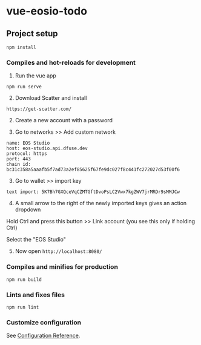 # vue-eosio-todo

## Project setup
```
npm install
```

### Compiles and hot-reloads for development
1. Run the vue app

```
npm run serve
```

2. Download Scatter and install
```
https://get-scatter.com/
```

2. Create a new account with a password

3. Go to networks >> Add custom network
```
name: EOS Studio
host: eos-studio.api.dfuse.dev
protocol: https
port: 443
chain id: bc31c358a5aaafb5f7ad73a2ef85625f67fe9dc027f8c441fc272027d53f00f6
```

3. Go to wallet >> import key
```
text import: 5K7Bh7GXQceVqCZMTGftDvoPsLC2Vwx7kgZWV7jrMRDr9sMMJCw
```

4. A small arrow to the right of the newly imported keys gives an action dropdown

Hold Ctrl and press this button >> Link account (you see this only if holding Ctrl)

Select the "EOS Studio"

5. Now open `http://localhost:8080/`

### Compiles and minifies for production
```
npm run build
```

### Lints and fixes files
```
npm run lint
```

### Customize configuration
See [Configuration Reference](https://cli.vuejs.org/config/).
